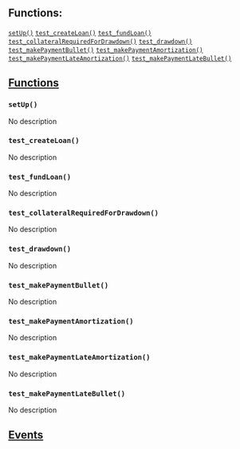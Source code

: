 

## Functions:
[`setUp()`](#LoanTest-setUp--)
[`test_createLoan()`](#LoanTest-test_createLoan--)
[`test_fundLoan()`](#LoanTest-test_fundLoan--)
[`test_collateralRequiredForDrawdown()`](#LoanTest-test_collateralRequiredForDrawdown--)
[`test_drawdown()`](#LoanTest-test_drawdown--)
[`test_makePaymentBullet()`](#LoanTest-test_makePaymentBullet--)
[`test_makePaymentAmortization()`](#LoanTest-test_makePaymentAmortization--)
[`test_makePaymentLateAmortization()`](#LoanTest-test_makePaymentLateAmortization--)
[`test_makePaymentLateBullet()`](#LoanTest-test_makePaymentLateBullet--)


## <u>Functions</u>

### `setUp()`
No description

### `test_createLoan()`
No description

### `test_fundLoan()`
No description

### `test_collateralRequiredForDrawdown()`
No description

### `test_drawdown()`
No description

### `test_makePaymentBullet()`
No description

### `test_makePaymentAmortization()`
No description

### `test_makePaymentLateAmortization()`
No description

### `test_makePaymentLateBullet()`
No description

## <u>Events</u>
